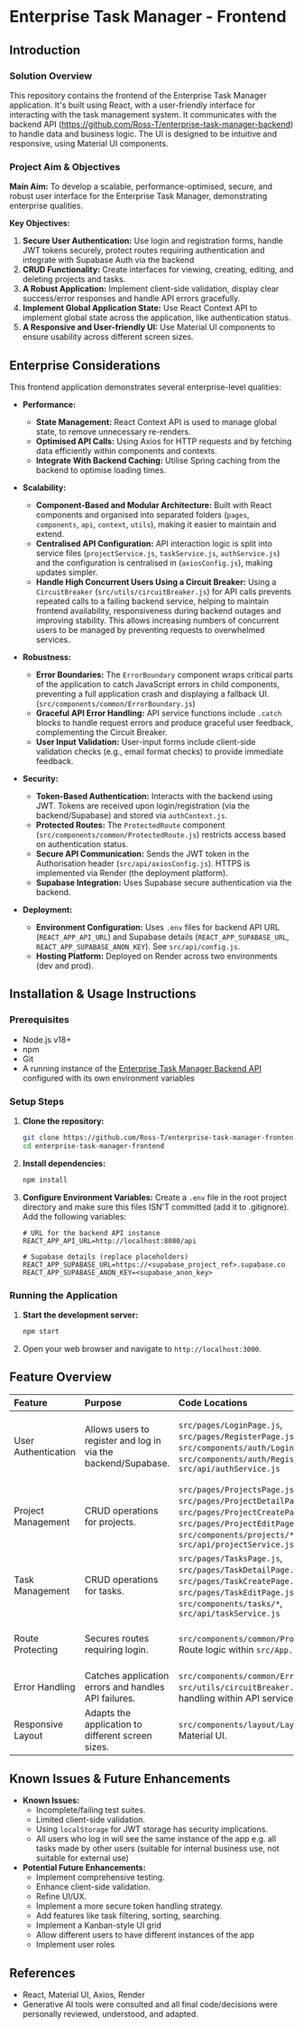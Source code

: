 # Enterprise Task Manager - Frontend

## Introduction

### Solution Overview

This repository contains the frontend of the Enterprise Task Manager application. It's built using React, with a user-friendly interface for interacting with the task management system. It communicates with the backend API (https://github.com/Ross-T/enterprise-task-manager-backend) to handle data and business logic. The UI is designed to be intuitive and responsive, using Material UI components.

### Project Aim & Objectives

**Main Aim:** To develop a scalable, performance-optimised, secure, and robust user interface for the Enterprise Task Manager, demonstrating enterprise qualities.

**Key Objectives:**

1.  **Secure User Authentication:** Use login and registration forms, handle JWT tokens securely, protect routes requiring authentication and integrate with Supabase Auth via the backend
2.  **CRUD Functionality:** Create interfaces for viewing, creating, editing, and deleting projects and tasks.
3.  **A Robust Application:** Implement client-side validation, display clear success/error responses and handle API errors gracefully.
4.  **Implement Global Application State:** Use React Context API to implement global state across the application, like authentication status.
5.  **A Responsive and User-friendly UI:** Use Material UI components to ensure usability across different screen sizes.

## Enterprise Considerations

This frontend application demonstrates several enterprise-level qualities:

* **Performance:**
    * **State Management:** React Context API is used to manage global state, to remove unnecessary re-renders.
    * **Optimised API Calls:** Using Axios for HTTP requests and by fetching data efficiently within components and contexts.
    * **Integrate With Backend Caching:** Utilise Spring caching from the backend to optimise loading times.

* **Scalability:**
    * **Component-Based and Modular Architecture:** Built with React components and organised into separated folders (`pages`, `components`, `api`, `context`, `utils`), making it easier to maintain and extend.
    * **Centralised API Configuration:** API interaction logic is split into service files (`projectService.js`, `taskService.js`, `authService.js`) and the configuration is centralised in (`axiosConfig.js`), making updates simpler.
    * **Handle High Concurrent Users Using a Circuit Breaker:** Using a `CircuitBreaker` (`src/utils/circuitBreaker.js`) for API calls prevents repeated calls to a failing backend service, helping to maintain frontend availability, responsiveness during backend outages and improving stability. This allows increasing numbers of concurrent users to be managed by preventing requests to overwhelmed services.

* **Robustness:**
    * **Error Boundaries:** The `ErrorBoundary` component wraps critical parts of the application to catch JavaScript errors in child components, preventing a full application crash and displaying a fallback UI. (`src/components/common/ErrorBoundary.js`)
    * **Graceful API Error Handling:** API service functions include `.catch` blocks to handle request errors and produce graceful user feedback, complementing the Circuit Breaker.
    * **User Input Validation:** User-input forms include client-side validation checks (e.g., email format checks) to provide immediate feedback.

* **Security:**
    * **Token-Based Authentication:** Interacts with the backend using JWT. Tokens are received upon login/registration (via the backend/Supabase) and stored via `authContext.js`.
    * **Protected Routes:** The `ProtectedRoute` component (`src/components/common/ProtectedRoute.js`) restricts access based on authentication status.
    * **Secure API Communication:** Sends the JWT token in the Authorisation header (`src/api/axiosConfig.js`). HTTPS is implemented via Render (the deployment platform).
    * **Supabase Integration:** Uses Supabase secure authentication via the backend.

* **Deployment:**
    * **Environment Configuration:** Uses `.env` files for backend API URL (`REACT_APP_API_URL`) and Supabase details (`REACT_APP_SUPABASE_URL`, `REACT_APP_SUPABASE_ANON_KEY`). See `src/api/config.js`.
    * **Hosting Platform:** Deployed on Render across two environments (dev and prod).

## Installation & Usage Instructions

### Prerequisites

* Node.js v18+
* npm
* Git
* A running instance of the [Enterprise Task Manager Backend API](https://github.com/Ross-T/enterprise-task-manager-backend) configured with its own environment variables

### Setup Steps

1.  **Clone the repository:**
    ```bash
    git clone https://github.com/Ross-T/enterprise-task-manager-frontend.git
    cd enterprise-task-manager-frontend
    ```

2.  **Install dependencies:**
    ```bash
    npm install
    ```

3.  **Configure Environment Variables:**
    Create a `.env` file in the root project directory and make sure this files ISN'T committed (add it to .gitignore). Add the following variables:
    ```dotenv
    # URL for the backend API instance
    REACT_APP_API_URL=http://localhost:8080/api

    # Supabase details (replace placeholders)
    REACT_APP_SUPABASE_URL=https://<supabase_project_ref>.supabase.co
    REACT_APP_SUPABASE_ANON_KEY=<supabase_anon_key>
    ```

### Running the Application
1.  **Start the development server:**
    ```bash
    npm start
    ```
2.  Open your web browser and navigate to `http://localhost:3000`.

## Feature Overview

| Feature               | Purpose                                                       | Code Locations                                                                                                | Context                                                                |
| :-------------------- | :------------------------------------------------------------ | :----------------------------------------------------------------------------------------------------------------------------------------------- | :-------------------------------------------------------------------------------------- |
| User Authentication | Allows users to register and log in via the backend/Supabase.     | `src/pages/LoginPage.js`, `src/pages/RegisterPage.js`, `src/components/auth/Login.js`, `src/components/auth/Register.js`, `src/api/authService.js` | Uses `authContext` for state and token management. Interacts with backend `/auth`. |
| Project Management    | CRUD operations for projects.                                 | `src/pages/ProjectsPage.js`, `src/pages/ProjectDetailPage.js`, `src/pages/ProjectCreatePage.js`, `src/pages/ProjectEditPage.js`, `src/components/projects/*`, `src/api/projectService.js` | Uses `projectContext`. Interacts with backend `/projects`.                   |
| Task Management       | CRUD operations for tasks.                    | `src/pages/TasksPage.js`, `src/pages/TaskDetailPage.js`, `src/pages/TaskCreatePage.js`, `src/pages/TaskEditPage.js`, `src/components/tasks/*`, `src/api/taskService.js` | Uses `taskContext`. Interacts with backend `/tasks`.                         |
| Route Protecting   | Secures routes requiring login.                               | `src/components/common/ProtectedRoute.js`, Route logic within `src/App.js`                                                           | Uses `authContext` to check authentication.                                   |
| Error Handling        | Catches application errors and handles API failures.          | `src/components/common/ErrorBoundary.js`, `src/utils/circuitBreaker.js`, Error handling within API service calls. | Provides fallback UI and user feedback.                                                 |
| Responsive Layout     | Adapts the application to different screen sizes.             | `src/components/layout/Layout.js`, Use of Material UI.                                                 | Core layout structure.                                                                  |

## Known Issues & Future Enhancements

* **Known Issues:**
    * Incomplete/failing test suites.
    * Limited client-side validation.
    * Using `localStorage` for JWT storage has security implications.
    * All users who log in will see the same instance of the app e.g. all tasks made by other users (suitable for internal business use, not suitable for external use)
* **Potential Future Enhancements:**
    * Implement comprehensive testing.
    * Enhance client-side validation.
    * Refine UI/UX.
    * Implement a more secure token handling strategy.
    * Add features like task filtering, sorting, searching.
    * Implement a Kanban-style UI grid
    * Allow different users to have different instances of the app
    * Implement user roles

## References

* React, Material UI, Axios, Render
* Generative AI tools were consulted and all final code/decisions were personally reviewed, understood, and adapted.